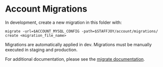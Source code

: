 # Account Migrations

In development, create a new migration in this folder with:

```
migrate -url=$ACCOUNT_MYSQL_CONFIG -path=$STAFFJOY/account/migrations/ create <migration_file_name>
```

Migrations are automatically applied in dev. Migrations must be manually executed in staging and production. 

For additional documentation, please see the [migrate documentation](https://github.com/mattes/migrate).
